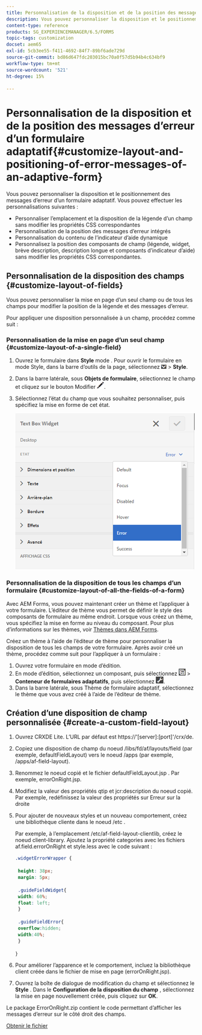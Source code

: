 ```yaml
---
title: Personnalisation de la disposition et de la position des messages d’erreur d’un formulaire adaptatif
description: Vous pouvez personnaliser la disposition et le positionnement des messages d’erreur d’un formulaire adaptatif.
content-type: reference
products: SG_EXPERIENCEMANAGER/6.5/FORMS
topic-tags: customization
docset: aem65
exl-id: 5cb3ee55-f411-4692-84f7-89bf6ade729d
source-git-commit: bd86d647fdc203015bc70a0f57d5b94b4c634bf9
workflow-type: tm+mt
source-wordcount: '521'
ht-degree: 15%

---
```


# Personnalisation de la disposition et de la position des messages d’erreur d’un formulaire adaptatif{#customize-layout-and-positioning-of-error-messages-of-an-adaptive-form}

Vous pouvez personnaliser la disposition et le positionnement des messages d’erreur d’un formulaire adaptatif. Vous pouvez effectuer les personnalisations suivantes :

* Personnaliser l’emplacement et la disposition de la légende d’un champ sans modifier les propriétés CSS correspondantes
* Personnalisation de la position des messages d’erreur intégrés
* Personnalisation du contenu de l’indicateur d’aide dynamique
* Personnalisez la position des composants de champ (légende, widget, brève description, description longue et composants d’indicateur d’aide) sans modifier les propriétés CSS correspondantes.

## Personnalisation de la disposition des champs {#customize-layout-of-fields}

Vous pouvez personnaliser la mise en page d’un seul champ ou de tous les champs pour modifier la position de la légende et des messages d’erreur.

Pour appliquer une disposition personnalisée à un champ, procédez comme suit :

### Personnalisation de la mise en page d’un seul champ {#customize-layout-of-a-single-field}

1. Ouvrez le formulaire dans **Style** mode . Pour ouvrir le formulaire en mode Style, dans la barre d’outils de la page, sélectionnez ![liste déroulante canevas](assets/canvas-drop-down.png) > **Style**.
1. Dans la barre latérale, sous **Objets de formulaire**, sélectionnez le champ et cliquez sur le bouton Modifier ![edit-button](assets/edit-button.png).
1. Sélectionnez l’état du champ que vous souhaitez personnaliser, puis spécifiez la mise en forme de cet état.

   ![Spécification du style intégré d’un champ](assets/edit-error-state.png)

### Personnalisation de la disposition de tous les champs d’un formulaire {#customize-layout-of-all-the-fields-of-a-form}

Avec AEM Forms, vous pouvez maintenant créer un thème et l’appliquer à votre formulaire. L’éditeur de thème vous permet de définir le style des composants de formulaire au même endroit. Lorsque vous créez un thème, vous spécifiez la mise en forme au niveau du composant. Pour plus d’informations sur les thèmes, voir [Thèmes dans AEM Forms](../../forms/using/themes.md).

Créez un thème à l’aide de l’éditeur de thème pour personnaliser la disposition de tous les champs de votre formulaire. Après avoir créé un thème, procédez comme suit pour l’appliquer à un formulaire :

1. Ouvrez votre formulaire en mode d’édition.
1. En mode d’édition, sélectionnez un composant, puis sélectionnez ![champ-level](assets/field-level.png) > **Conteneur de formulaires adaptatifs**, puis sélectionnez ![cmppr](assets/cmppr.png).
1. Dans la barre latérale, sous Thème de formulaire adaptatif, sélectionnez le thème que vous avez créé à l’aide de l’éditeur de thème.

## Création d’une disposition de champ personnalisée {#create-a-custom-field-layout}

1. Ouvrez CRXDE Lite. L’URL par défaut est https://&#39;[server]:[port]&#39;/crx/de.
1. Copiez une disposition de champ du noeud /libs/fd/af/layouts/field (par exemple, defaultFieldLayout) vers le noeud /apps (par exemple, /apps/af-field-layout).
1. Renommez le noeud copié et le fichier defaultFieldLayout.jsp . Par exemple, errorOnRight.jsp.

1. Modifiez la valeur des propriétés qtip et jcr:description du noeud copié. Par exemple, redéfinissez la valeur des propriétés sur Erreur sur la droite

1. Pour ajouter de nouveaux styles et un nouveau comportement, créez une bibliothèque cliente dans le noeud /etc .

   Par exemple, à l’emplacement /etc/af-field-layout-clientlib, créez le noeud client-library. Ajoutez la propriété categories avec les fichiers af.field.errorOnRight et style.less avec le code suivant :

   ```css
   .widgetErrorWrapper {
   
    height: 38px;
    margin: 5px;
   
    .guideFieldWidget{
    width: 60%;
    float: left; 
    }
   
    .guideFieldError{
    overflow:hidden;
    width:40%; 
    }
   
   }
   ```

1. Pour améliorer l’apparence et le comportement, incluez la bibliothèque client créée dans le fichier de mise en page (errorOnRight.jsp).
1. Ouvrez la boîte de dialogue de modification du champ et sélectionnez le **Style** . Dans le **Configuration de la disposition du champ** , sélectionnez la mise en page nouvellement créée, puis cliquez sur **OK**.

Le package ErrorOnRight.zip contient le code permettant d’afficher les messages d’erreur sur le côté droit des champs.

[Obtenir le fichier](assets/erroronright.zip)
